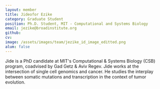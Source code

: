 ```yaml
---
layout: member
title: Jideofor Ezike
category: Graduate Student
position: Ph.D. Student, MIT - Computational and Systems Biology
email: jezike@broadinstitute.org
github: 
cv:
image: /assets/images/team/jezike_id_image_editted.png
alum: false
---
```


Jide is a PhD candidate at MIT's Computational & Systems Biology (CSB) program, coadvised by Gad Getz & Aviv Regev. Jide works at the intersection of single cell genomics and cancer. He studies the interplay between somatic mutations and transcription in the context of tumor evolution. 

